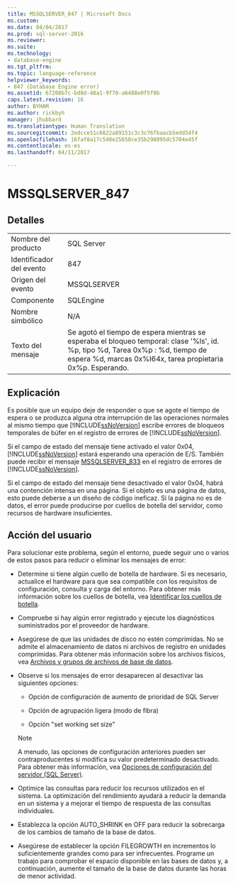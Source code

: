 ```yaml
---
title: MSSQLSERVER_847 | Microsoft Docs
ms.custom: 
ms.date: 04/04/2017
ms.prod: sql-server-2016
ms.reviewer: 
ms.suite: 
ms.technology:
- database-engine
ms.tgt_pltfrm: 
ms.topic: language-reference
helpviewer_keywords:
- 847 (Database Engine error)
ms.assetid: 67208b7c-bd8d-48a1-9f70-a6488e0f5f9b
caps.latest.revision: 16
author: BYHAM
ms.author: rickbyh
manager: jhubbard
ms.translationtype: Human Translation
ms.sourcegitcommit: 2edcce51c6822a89151c3c3c76fbaacb5edd54f4
ms.openlocfilehash: 16faf8a17c540e25650ce35b298895dc5704e45f
ms.contentlocale: es-es
ms.lasthandoff: 04/11/2017

---
```

# <a name="mssqlserver847"></a>MSSQLSERVER_847
  
## <a name="details"></a>Detalles  
  
|||  
|-|-|  
|Nombre del producto|SQL Server|  
|Identificador del evento|847|  
|Origen del evento|MSSQLSERVER|  
|Componente|SQLEngine|  
|Nombre simbólico|N/A|  
|Texto del mensaje|Se agotó el tiempo de espera mientras se esperaba el bloqueo temporal: clase '%ls', id. %p, tipo %d, Tarea 0x%p : %d, tiempo de espera %d, marcas 0x%I64x, tarea propietaria 0x%p. Esperando.|  
  
## <a name="explanation"></a>Explicación  
Es posible que un equipo deje de responder o que se agote el tiempo de espera o se produzca alguna otra interrupción de las operaciones normales al mismo tiempo que [!INCLUDE[ssNoVersion](../../includes/ssnoversion-md.md)] escribe errores de bloqueos temporales de búfer en el registro de errores de [!INCLUDE[ssNoVersion](../../includes/ssnoversion-md.md)].  
  
Si el campo de estado del mensaje tiene activado el valor 0x04, [!INCLUDE[ssNoVersion](../../includes/ssnoversion-md.md)] estará esperando una operación de E/S. También puede recibir el mensaje [MSSQLSERVER_833](~/relational-databases/errors-events/mssqlserver-833-database-engine-error.md) en el registro de errores de [!INCLUDE[ssNoVersion](../../includes/ssnoversion-md.md)].  
  
Si el campo de estado del mensaje tiene desactivado el valor 0x04, habrá una contención intensa en una página. Si el objeto es una página de datos, esto puede deberse a un diseño de código ineficaz. Si la página no es de datos, el error puede producirse por cuellos de botella del servidor, como recursos de hardware insuficientes.  
  
## <a name="user-action"></a>Acción del usuario  
Para solucionar este problema, según el entorno, puede seguir uno o varios de estos pasos para reducir o eliminar los mensajes de error:  
  
-   Determine si tiene algún cuello de botella de hardware. Si es necesario, actualice el hardware para que sea compatible con los requisitos de configuración, consulta y carga del entorno. Para obtener más información sobre los cuellos de botella, vea [Identificar los cuellos de botella](~/relational-databases/performance/identify-bottlenecks.md).  
  
-   Compruebe si hay algún error registrado y ejecute los diagnósticos suministrados por el proveedor de hardware.  
  
-   Asegúrese de que las unidades de disco no estén comprimidas. No se admite el almacenamiento de datos ni archivos de registro en unidades comprimidas. Para obtener más información sobre los archivos físicos, vea [Archivos y grupos de archivos de base de datos](~/relational-databases/databases/database-files-and-filegroups.md).  
  
-   Observe si los mensajes de error desaparecen al desactivar las siguientes opciones:  
  
    -   Opción de configuración de aumento de prioridad de SQL Server  
  
    -   Opción de agrupación ligera (modo de fibra)  
  
    -   Opción "set working set size"  
  
    > [!NOTE]  
    > A menudo, las opciones de configuración anteriores pueden ser contraproducentes si modifica su valor predeterminado desactivado. Para obtener más información, vea [Opciones de configuración del servidor &#40;SQL Server&#41;](~/database-engine/configure-windows/server-configuration-options-sql-server.md).  
  
-   Optimice las consultas para reducir los recursos utilizados en el sistema. La optimización del rendimiento ayudará a reducir la demanda en un sistema y a mejorar el tiempo de respuesta de las consultas individuales.  
  
-   Establezca la opción AUTO_SHRINK en OFF para reducir la sobrecarga de los cambios de tamaño de la base de datos.  
  
-   Asegúrese de establecer la opción FILEGROWTH en incrementos lo suficientemente grandes como para ser infrecuentes. Programe un trabajo para comprobar el espacio disponible en las bases de datos y, a continuación, aumente el tamaño de la base de datos durante las horas de menor actividad.  
  

